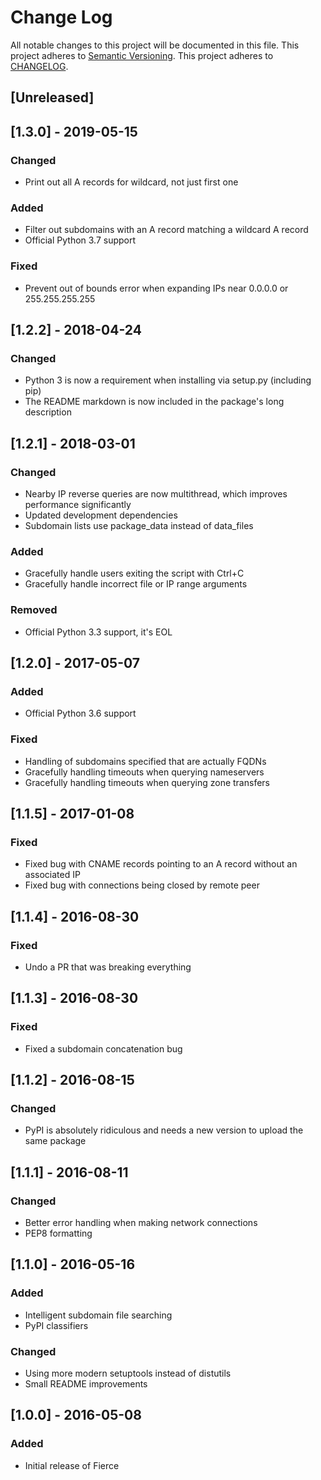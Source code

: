# Change Log
All notable changes to this project will be documented in this file.
This project adheres to [Semantic Versioning](http://semver.org/).
This project adheres to [CHANGELOG](http://keepachangelog.com/).

## [Unreleased]

## [1.3.0] - 2019-05-15
### Changed
- Print out all A records for wildcard, not just first one

### Added
- Filter out subdomains with an A record matching a wildcard A record
- Official Python 3.7 support

### Fixed
- Prevent out of bounds error when expanding IPs near 0.0.0.0 or
  255.255.255.255

## [1.2.2] - 2018-04-24
### Changed
- Python 3 is now a requirement when installing via setup.py (including pip)
- The README markdown is now included in the package's long description

## [1.2.1] - 2018-03-01
### Changed
- Nearby IP reverse queries are now multithread, which improves performance significantly
- Updated development dependencies
- Subdomain lists use package_data instead of data_files

### Added
- Gracefully handle users exiting the script with Ctrl+C
- Gracefully handle incorrect file or IP range arguments

### Removed
- Official Python 3.3 support, it's EOL

## [1.2.0] - 2017-05-07
### Added
- Official Python 3.6 support

### Fixed
- Handling of subdomains specified that are actually FQDNs
- Gracefully handling timeouts when querying nameservers
- Gracefully handling timeouts when querying zone transfers

## [1.1.5] - 2017-01-08
### Fixed
- Fixed bug with CNAME records pointing to an A record without an associated IP
- Fixed bug with connections being closed by remote peer

## [1.1.4] - 2016-08-30
### Fixed
- Undo a PR that was breaking everything

## [1.1.3] - 2016-08-30
### Fixed
- Fixed a subdomain concatenation bug

## [1.1.2] - 2016-08-15
### Changed
- PyPI is absolutely ridiculous and needs a new version to upload the same package

## [1.1.1] - 2016-08-11
### Changed
- Better error handling when making network connections
- PEP8 formatting

## [1.1.0] - 2016-05-16
### Added
- Intelligent subdomain file searching
- PyPI classifiers

### Changed
- Using more modern setuptools instead of distutils
- Small README improvements

## [1.0.0] - 2016-05-08
### Added
- Initial release of Fierce
